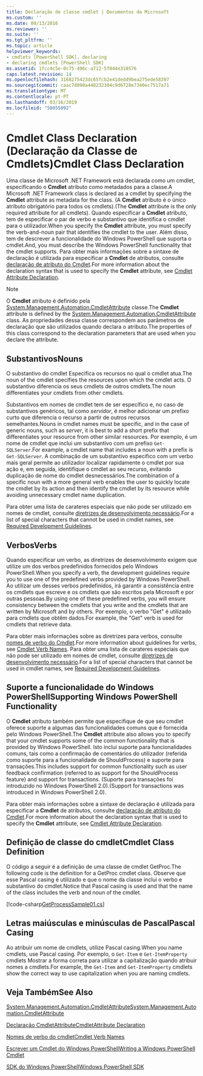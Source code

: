 ```yaml
---
title: Declaração de classe cmdlet | Documentos da Microsoft
ms.custom: ''
ms.date: 09/13/2016
ms.reviewer: ''
ms.suite: ''
ms.tgt_pltfrm: ''
ms.topic: article
helpviewer_keywords:
- cmdlets [PowerShell SDK], declaring
- declaring cmdlets [PowerShell SDK]
ms.assetid: 1fcc4c5e-0c75-496c-a712-5f844e310576
caps.latest.revision: 14
ms.openlocfilehash: 3168275423dc65fcb2e41dedd9bea275ede58397
ms.sourcegitcommit: caac7d098a448232304c9d6728e7340ec7517a71
ms.translationtype: MT
ms.contentlocale: pt-PT
ms.lasthandoff: 03/16/2019
ms.locfileid: "58055092"
---
```

# <a name="cmdlet-class-declaration"></a><span data-ttu-id="d92fd-102">Cmdlet Class Declaration (Declaração da Classe de Cmdlets)</span><span class="sxs-lookup"><span data-stu-id="d92fd-102">Cmdlet Class Declaration</span></span>

<span data-ttu-id="d92fd-103">Uma classe de Microsoft .NET Framework está declarada como um cmdlet, especificando o **Cmdlet** atributo como metadados para a classe.</span><span class="sxs-lookup"><span data-stu-id="d92fd-103">A Microsoft .NET Framework class is declared as a cmdlet by specifying the **Cmdlet** attribute as metadata for the class.</span></span> <span data-ttu-id="d92fd-104">(A **Cmdlet** atributo é o único atributo obrigatório para todos os cmdlets).</span><span class="sxs-lookup"><span data-stu-id="d92fd-104">(The **Cmdlet** attribute is the only required attribute for all cmdlets).</span></span> <span data-ttu-id="d92fd-105">Quando especificar a **Cmdlet** atributo, tem de especificar o par de verbo e substantivo que identifica o cmdlet para o utilizador.</span><span class="sxs-lookup"><span data-stu-id="d92fd-105">When you specify the **Cmdlet** attribute, you must specify the verb-and-noun pair that identifies the cmdlet to the user.</span></span> <span data-ttu-id="d92fd-106">Além disso, tem de descrever a funcionalidade do Windows PowerShell que suporta o cmdlet.</span><span class="sxs-lookup"><span data-stu-id="d92fd-106">And, you must describe the Windows PowerShell functionality that the cmdlet supports.</span></span> <span data-ttu-id="d92fd-107">Para obter mais informações sobre a sintaxe de declaração é utilizada para especificar a **Cmdlet** de atributos, consulte [declaração de atributo do Cmdlet](./cmdlet-attribute-declaration.md).</span><span class="sxs-lookup"><span data-stu-id="d92fd-107">For more information about the declaration syntax that is used to specify the **Cmdlet** attribute, see [Cmdlet Attribute Declaration](./cmdlet-attribute-declaration.md).</span></span>

> [!NOTE]
> <span data-ttu-id="d92fd-108">O **Cmdlet** atributo é definido pela [System.Management.Automation.CmdletAttribute](/dotnet/api/System.Management.Automation.CmdletAttribute) classe.</span><span class="sxs-lookup"><span data-stu-id="d92fd-108">The **Cmdlet** attribute is defined by the [System.Management.Automation.CmdletAttribute](/dotnet/api/System.Management.Automation.CmdletAttribute) class.</span></span> <span data-ttu-id="d92fd-109">As propriedades dessa classe correspondem aos parâmetros de declaração que são utilizados quando declara o atributo.</span><span class="sxs-lookup"><span data-stu-id="d92fd-109">The properties of this class correspond to the declaration parameters that are used when you declare the attribute.</span></span>

## <a name="nouns"></a><span data-ttu-id="d92fd-110">Substantivos</span><span class="sxs-lookup"><span data-stu-id="d92fd-110">Nouns</span></span>

<span data-ttu-id="d92fd-111">O substantivo do cmdlet Especifica os recursos no qual o cmdlet atua.</span><span class="sxs-lookup"><span data-stu-id="d92fd-111">The noun of the cmdlet specifies the resources upon which the cmdlet acts.</span></span> <span data-ttu-id="d92fd-112">O substantivo diferencia os seus cmdlets de outros cmdlets.</span><span class="sxs-lookup"><span data-stu-id="d92fd-112">The noun differentiates your cmdlets from other cmdlets.</span></span>

<span data-ttu-id="d92fd-113">Substantivos em nomes de cmdlet tem de ser específico e, no caso de substantivos genéricos, tal como *servidor*, é melhor adicionar um prefixo curto que diferencia o recurso a partir de outros recursos semelhantes.</span><span class="sxs-lookup"><span data-stu-id="d92fd-113">Nouns in cmdlet names must be specific, and in the case of generic nouns, such as *server*, it is best to add a short prefix that differentiates your resource from other similar resources.</span></span> <span data-ttu-id="d92fd-114">Por exemplo, é um nome de cmdlet que inclui um substantivo com um prefixo `Get-SQLServer`.</span><span class="sxs-lookup"><span data-stu-id="d92fd-114">For example, a cmdlet name that includes a noun with a prefix is `Get-SQLServer`.</span></span> <span data-ttu-id="d92fd-115">A combinação de um substantivo específico com um verbo mais geral permite ao utilizador localizar rapidamente o cmdlet por sua ação e, em seguida, identifique o cmdlet ao seu recurso, evitando duplicação de nome do cmdlet desnecessários.</span><span class="sxs-lookup"><span data-stu-id="d92fd-115">The combination of a specific noun with a more general verb enables the user to quickly locate the cmdlet by its action and then identify the cmdlet by its resource while avoiding unnecessary cmdlet name duplication.</span></span>

<span data-ttu-id="d92fd-116">Para obter uma lista de carateres especiais que não pode ser utilizado em nomes de cmdlet, consulte [diretrizes de desenvolvimento necessário](./required-development-guidelines.md).</span><span class="sxs-lookup"><span data-stu-id="d92fd-116">For a list of special characters that cannot be used in cmdlet names, see [Required Development Guidelines](./required-development-guidelines.md).</span></span>

## <a name="verbs"></a><span data-ttu-id="d92fd-117">Verbos</span><span class="sxs-lookup"><span data-stu-id="d92fd-117">Verbs</span></span>

<span data-ttu-id="d92fd-118">Quando especificar um verbo, as diretrizes de desenvolvimento exigem que utilize um dos verbos predefinidos fornecidos pelo Windows PowerShell.</span><span class="sxs-lookup"><span data-stu-id="d92fd-118">When you specify a verb, the development guidelines require you to use one of the predefined verbs provided by Windows PowerShell.</span></span> <span data-ttu-id="d92fd-119">Ao utilizar um desses verbos predefinidos, irá garantir a consistência entre os cmdlets que escreve e os cmdlets que são escritos pela Microsoft e por outras pessoas.</span><span class="sxs-lookup"><span data-stu-id="d92fd-119">By using one of these predefined verbs, you will ensure consistency between the cmdlets that you write and the cmdlets that are written by Microsoft and by others.</span></span> <span data-ttu-id="d92fd-120">Por exemplo, o verbo "Get" é utilizado para cmdlets que obtêm dados.</span><span class="sxs-lookup"><span data-stu-id="d92fd-120">For example, the "Get" verb is used for cmdlets that retrieve data.</span></span>

<span data-ttu-id="d92fd-121">Para obter mais informações sobre as diretrizes para verbos, consulte [nomes de verbo do Cmdlet](./approved-verbs-for-windows-powershell-commands.md).</span><span class="sxs-lookup"><span data-stu-id="d92fd-121">For more information about guidelines for verbs, see [Cmdlet Verb Names](./approved-verbs-for-windows-powershell-commands.md).</span></span> <span data-ttu-id="d92fd-122">Para obter uma lista de carateres especiais que não pode ser utilizado em nomes de cmdlet, consulte [diretrizes de desenvolvimento necessário](./required-development-guidelines.md).</span><span class="sxs-lookup"><span data-stu-id="d92fd-122">For a list of special characters that cannot be used in cmdlet names, see [Required Development Guidelines](./required-development-guidelines.md).</span></span>

## <a name="supporting-windows-powershell-functionality"></a><span data-ttu-id="d92fd-123">Suporte a funcionalidade do Windows PowerShell</span><span class="sxs-lookup"><span data-stu-id="d92fd-123">Supporting Windows PowerShell Functionality</span></span>

<span data-ttu-id="d92fd-124">O **Cmdlet** atributo também permite que especifique de que seu cmdlet oferece suporte a algumas das funcionalidades comuns que é fornecida pelo Windows PowerShell.</span><span class="sxs-lookup"><span data-stu-id="d92fd-124">The **Cmdlet** attribute also allows you to specify that your cmdlet supports some of the common functionality that is provided by Windows PowerShell.</span></span> <span data-ttu-id="d92fd-125">Isto inclui suporte para funcionalidades comuns, tais como a confirmação de comentários do utilizador (referida como suporte para a funcionalidade de ShouldProcess) e suporte para transações.</span><span class="sxs-lookup"><span data-stu-id="d92fd-125">This includes support for common functionality such as user feedback confirmation (referred to as support for the ShouldProcess feature) and support for transactions.</span></span> <span data-ttu-id="d92fd-126">(Suporte para transações foi introduzido no Windows PowerShell 2.0).</span><span class="sxs-lookup"><span data-stu-id="d92fd-126">(Support for transactions was introduced in Windows PowerShell 2.0).</span></span>

<span data-ttu-id="d92fd-127">Para obter mais informações sobre a sintaxe de declaração é utilizada para especificar a **Cmdlet** de atributos, consulte [declaração de atributo do Cmdlet](./cmdlet-attribute-declaration.md).</span><span class="sxs-lookup"><span data-stu-id="d92fd-127">For more information about the declaration syntax that is used to specify the **Cmdlet** attribute, see [Cmdlet Attribute Declaration](./cmdlet-attribute-declaration.md).</span></span>

## <a name="cmdlet-class-definition"></a><span data-ttu-id="d92fd-128">Definição de classe do cmdlet</span><span class="sxs-lookup"><span data-stu-id="d92fd-128">Cmdlet Class Definition</span></span>

<span data-ttu-id="d92fd-129">O código a seguir é a definição de uma classe de cmdlet GetProc.</span><span class="sxs-lookup"><span data-stu-id="d92fd-129">The following code is the definition for a GetProc cmdlet class.</span></span> <span data-ttu-id="d92fd-130">Observe que esse Pascal casing é utilizado e que o nome da classe inclui o verbo e substantivo do cmdlet.</span><span class="sxs-lookup"><span data-stu-id="d92fd-130">Notice that Pascal casing is used and that the name of the class includes the verb and noun of the cmdlet.</span></span>

[!code-csharp[GetProcessSample01.cs](../../powershell-sdk-samples/SDK-2.0/csharp/GetProcessSample01/GetProcessSample01.cs#L33-L34 "GetProcessSample01.cs")]

## <a name="pascal-casing"></a><span data-ttu-id="d92fd-131">Letras maiúsculas e minúsculas de Pascal</span><span class="sxs-lookup"><span data-stu-id="d92fd-131">Pascal Casing</span></span>

<span data-ttu-id="d92fd-132">Ao atribuir um nome de cmdlets, utilize Pascal casing.</span><span class="sxs-lookup"><span data-stu-id="d92fd-132">When you name cmdlets, use Pascal casing.</span></span> <span data-ttu-id="d92fd-133">Por exemplo, o `Get-Item` e `Get-ItemProperty` cmdlets Mostrar a forma correta para utilizar a capitalização quando atribuir nomes a cmdlets.</span><span class="sxs-lookup"><span data-stu-id="d92fd-133">For example, the `Get-Item` and `Get-ItemProperty` cmdlets show the correct way to use capitalization when you are naming cmdlets.</span></span>

## <a name="see-also"></a><span data-ttu-id="d92fd-134">Veja Também</span><span class="sxs-lookup"><span data-stu-id="d92fd-134">See Also</span></span>

[<span data-ttu-id="d92fd-135">System.Management.Automation.CmdletAttribute</span><span class="sxs-lookup"><span data-stu-id="d92fd-135">System.Management.Automation.CmdletAttribute</span></span>](/dotnet/api/System.Management.Automation.CmdletAttribute)

[<span data-ttu-id="d92fd-136">Declaração CmdletAttribute</span><span class="sxs-lookup"><span data-stu-id="d92fd-136">CmdletAttribute Declaration</span></span>](./cmdlet-attribute-declaration.md)

[<span data-ttu-id="d92fd-137">Nomes de verbo do cmdlet</span><span class="sxs-lookup"><span data-stu-id="d92fd-137">Cmdlet Verb Names</span></span>](./approved-verbs-for-windows-powershell-commands.md)

[<span data-ttu-id="d92fd-138">Escrever um Cmdlet do Windows PowerShell</span><span class="sxs-lookup"><span data-stu-id="d92fd-138">Writing a Windows PowerShell Cmdlet</span></span>](./writing-a-windows-powershell-cmdlet.md)

[<span data-ttu-id="d92fd-139">SDK do Windows PowerShell</span><span class="sxs-lookup"><span data-stu-id="d92fd-139">Windows PowerShell SDK</span></span>](../windows-powershell-reference.md)

